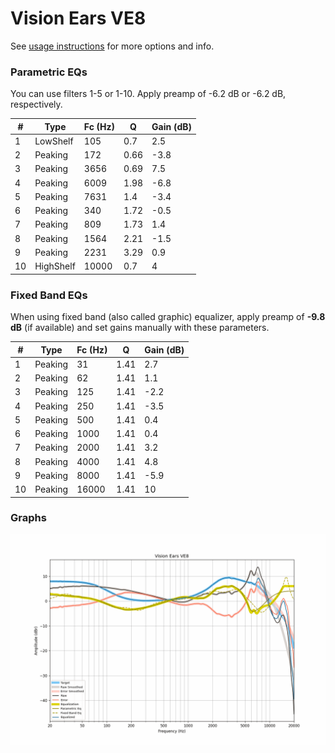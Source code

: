 # Vision Ears VE8
See [usage instructions](https://github.com/jaakkopasanen/AutoEq#usage) for more options and info.

### Parametric EQs
You can use filters 1-5 or 1-10. Apply preamp of -6.2 dB or -6.2 dB, respectively.

|   # | Type      |   Fc (Hz) |    Q |   Gain (dB) |
|-----|-----------|-----------|------|-------------|
|   1 | LowShelf  |       105 | 0.7  |         2.5 |
|   2 | Peaking   |       172 | 0.66 |        -3.8 |
|   3 | Peaking   |      3656 | 0.69 |         7.5 |
|   4 | Peaking   |      6009 | 1.98 |        -6.8 |
|   5 | Peaking   |      7631 | 1.4  |        -3.4 |
|   6 | Peaking   |       340 | 1.72 |        -0.5 |
|   7 | Peaking   |       809 | 1.73 |         1.4 |
|   8 | Peaking   |      1564 | 2.21 |        -1.5 |
|   9 | Peaking   |      2231 | 3.29 |         0.9 |
|  10 | HighShelf |     10000 | 0.7  |         4   |

### Fixed Band EQs
When using fixed band (also called graphic) equalizer, apply preamp of **-9.8 dB** (if available) and set gains manually with these parameters.

|   # | Type    |   Fc (Hz) |    Q |   Gain (dB) |
|-----|---------|-----------|------|-------------|
|   1 | Peaking |        31 | 1.41 |         2.7 |
|   2 | Peaking |        62 | 1.41 |         1.1 |
|   3 | Peaking |       125 | 1.41 |        -2.2 |
|   4 | Peaking |       250 | 1.41 |        -3.5 |
|   5 | Peaking |       500 | 1.41 |         0.4 |
|   6 | Peaking |      1000 | 1.41 |         0.4 |
|   7 | Peaking |      2000 | 1.41 |         3.2 |
|   8 | Peaking |      4000 | 1.41 |         4.8 |
|   9 | Peaking |      8000 | 1.41 |        -5.9 |
|  10 | Peaking |     16000 | 1.41 |        10   |

### Graphs
![](./Vision%20Ears%20VE8.png)
